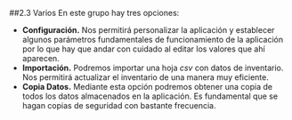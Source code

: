 ##2.3 Varios
En este grupo hay tres opciones:
* __Configuración.__ Nos permitirá personalizar la aplicación y establecer algunos parámetros fundamentales de funcionamiento de la aplicación por lo que hay que andar con cuidado al editar los valores que ahí aparecen.
* __Importación.__ Podremos importar una hoja _csv_ con datos de inventario. Nos permitirá actualizar el inventario de una manera muy eficiente.
* __Copia Datos.__ Mediante esta opción podremos obtener una copia de todos los datos almacenados en la aplicación. Es fundamental que se hagan copias de seguridad con bastante frecuencia.

